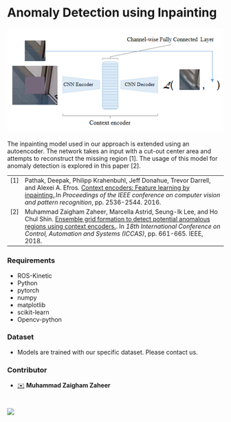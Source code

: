 # Anomaly Detection using Inpainting

![MovingAbnormal](./moving_ab_description.png)

The inpainting model used in our approach is extended using an autoencoder. The network takes an input with a cut-out center area and attempts to reconstruct the missing region [1]. The usage of this model for anomaly detection is explored in this paper [2].

<table>
  <tr>
    <td valign="top">[1]</td>
    <td>Pathak, Deepak, Philipp Krahenbuhl, Jeff Donahue, Trevor Darrell, and Alexei A. Efros. <a href="https://arxiv.org/abs/1604.07379">Context encoders: Feature learning by inpainting.</a>.In <i>Proceedings of the IEEE conference on computer vision and pattern recognition</i>, pp. 2536-2544. 2016.
   </td>
  </tr>
  <tr>
    <td valign="top">[2]</td>
    <td>Muhammad Zaigham Zaheer, Marcella Astrid, Seung-Ik Lee, and Ho Chul Shin. <a href="https://ieeexplore.ieee.org/document/8571926">Ensemble grid formation to detect potential anomalous regions using context encoders.</a>. In <i>18th International Conference on Control, Automation and Systems (ICCAS)</i>, pp. 661-665. IEEE, 2018.</td>
  </tr>
</table>

### Requirements
- ROS-Kinetic
- Python
- pytorch
- numpy
- matplotlib
- scikit-learn
- Opencv-python

### Dataset
- Models are trained with our specific dataset. Please contact us.

### Contributor
* [✉️](mailto:mzz.pieas@etri.re.kr) __Muhammad Zaigham Zaheer__
#
![](https://www.etri.re.kr/images/kor/sub5/signature08.png)
